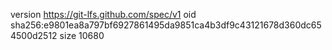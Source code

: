 version https://git-lfs.github.com/spec/v1
oid sha256:e9801ea8a797bf6927861495da9851ca4b3df9c43121678d360dc654500d2512
size 10680
